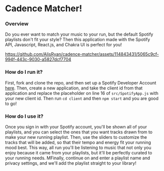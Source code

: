 # Cadence Matcher!

### Overview
Do you ever want to match your music to your run, but the default Spotify playlists don't fit your style? Then this application made with the Spotify API, Javascript, React.js, and Chakra UI is perfect for you! 

https://github.com/AlisRyan/cadence-matcher/assets/114843431/5065c9cf-994f-443c-9030-a5827dcf7704

### How do I run it?

First, fork and clone the repo, and then set up a Spotify Developer Account [here](https://developer.spotify.com). Then, create a new application, and take the client id from that application and replace the placeholder on line 16 of `src/SpotifyApp.js` with your new client id. Then run `cd client` and then `npm start` and you are good to go!

### How do I use it?
Once you sign in with your Spotify account, you'll be shown all of your playlists, and you can select the ones that you want tracks drawn from to make your new running playlist. Then, use the sliders to customize the tracks that will be added, so that their tempo and energy fit your running mood best. This way, all run you'll be listening to music that not only you enjoy because it came from your playlists, but it'll be perfectly curated to your running needs. MFinally, continue on and enter a playlist name and privacy settings, and we'll add the playlist straight to your library! 

